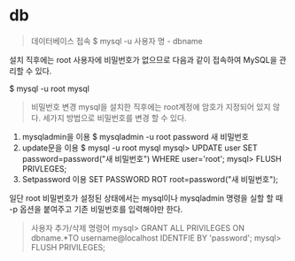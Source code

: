 # db

>데이터베이스 접속
$ mysql -u 사용자 명 - dbname

설치 직후에는 root 사용자에 비밀번호가 없으므로 다음과 같이 접속하여 MySQL을 관리할 수 있다.

$ mysql -u root mysql

>비밀번호 변경
mysql을 설치한 직후에는 root계정에 암호가 지정되어 있지 않다.
세가지 방법으로 비밀번호를 변경 할 수 있다.
1. mysqladmin을 이용
     $ mysqladmin -u root password 새 비밀번호
2. update문을 이용
     $ mysql -u root mysql
     mysql> UPDATE user SET password=password("새 비밀번호") WHERE user='root';
     mysql> FLUSH PRIVLEGES;
3. Setpassword 이용
    SET PASSWORD ROT root=password("새 비밀번호");
    
일단 root 비밀번호가 설정된 상태에서는 mysql이나 mysqladmin 명령을 실할 할 때 -p 옵션을 붙여주고 기존 비밀번호를 입력해야만 한다.

>사용자 추가/삭제
명령어   mysql> GRANT ALL PRIVILEGES ON dbname.*TO username@localhost IDENTFIE BY 'password';
        mysql> FLUSH PRIVILEGES;
        
        
